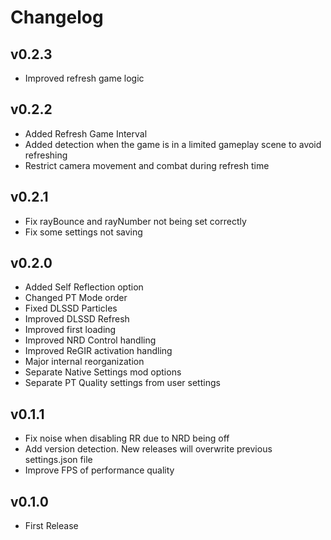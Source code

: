 # Changelog

## v0.2.3

- Improved refresh game logic

## v0.2.2

- Added Refresh Game Interval
- Added detection when the game is in a limited gameplay scene to avoid refreshing
- Restrict camera movement and combat during refresh time

## v0.2.1

- Fix rayBounce and rayNumber not being set correctly
- Fix some settings not saving

## v0.2.0

- Added Self Reflection option
- Changed PT Mode order
- Fixed DLSSD Particles
- Improved DLSSD Refresh
- Improved first loading
- Improved NRD Control handling
- Improved ReGIR activation handling
- Major internal reorganization
- Separate Native Settings mod options
- Separate PT Quality settings from user settings

## v0.1.1

- Fix noise when disabling RR due to NRD being off
- Add version detection. New releases will overwrite previous settings.json file
- Improve FPS of performance quality

## v0.1.0

- First Release
